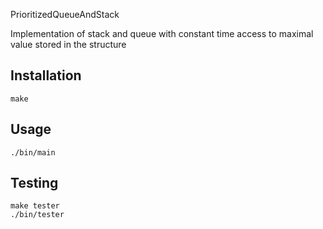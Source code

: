 PrioritizedQueueAndStack

Implementation of stack and queue with constant time access to maximal value stored in the structure

## Installation
```
make
```

## Usage
```
./bin/main
```

## Testing
```
make tester
./bin/tester
```
